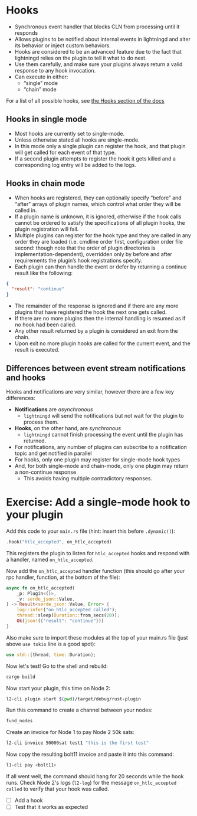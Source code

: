 # Hooks

- Synchronous event handler that blocks CLN from processing until it responds
- Allows plugins to be notified about internal events in lightningd and alter
  its behavior or inject custom behaviors.
- Hooks are considered to be an advanced feature due to the fact that lightningd
  relies on the plugin to tell it what to do next.
- Use them carefully, and make sure your plugins always return a valid response
  to any hook invocation.
- Can execute in either:
  - “single” mode
  - “chain” mode

For a list of all possible hooks, see
[the Hooks section of the docs](https://docs.corelightning.org/docs/hooks)

## Hooks in single mode

- Most hooks are currently set to single-mode.
- Unless otherwise stated all hooks are single-mode.
- In this mode only a single plugin can register the hook, and that plugin will
  get called for each event of that type.
- If a second plugin attempts to register the hook it gets killed and a
  corresponding log entry will be added to the logs.

## Hooks in chain mode

- When hooks are registered, they can optionally specify “before” and “after”
  arrays of plugin names, which control what order they will be called in.
- If a plugin name is unknown, it is ignored, otherwise if the hook calls cannot
  be ordered to satisfy the specifications of all plugin hooks, the plugin
  registration will fail.
- Multiple plugins can register for the hook type and they are called in any
  order they are loaded (i.e. cmdline order first, configuration order file
  second: though note that the order of plugin directories is
  implementation-dependent), overridden only by before and after requirements
  the plugin’s hook registrations specify.
- Each plugin can then handle the event or defer by returning a continue result
  like the following:

```json
{
  "result": "continue"
}
```

- The remainder of the response is ignored and if there are any more plugins
  that have registered the hook the next one gets called.
- If there are no more plugins then the internal handling is resumed as if no
  hook had been called.
- Any other result returned by a plugin is considered an exit from the chain.
- Upon exit no more plugin hooks are called for the current event, and the
  result is executed.

## Differences between event stream notifications and hooks

Hooks and notifications are very similar, however there are a few key
differences:

- **Notifications** are _asynchronous_
  - `lightningd` will send the notifications but not wait for the plugin to
    process them.
- **Hooks**, on the other hand, are _synchronous_
  - `lightningd` cannot finish processing the event until the plugin has
    returned.
- For notifications, any number of plugins can subscribe to a notification topic
  and get notified in parallel
- For hooks, only one plugin may register for single-mode hook types
- And, for both single-mode and chain-mode, only one plugin may return a
  non-continue response
  - This avoids having multiple contradictory responses.

# Exercise: Add a single-mode hook to your plugin

Add this code to your `main.rs` file (hint: insert this before `.dynamic()`):

```rust
.hook("htlc_accepted", on_htlc_accepted)
```

This registers the plugin to listen for `htlc_accepted` hooks and respond with a
handler, named `on_htlc_accepted`.

Now add the `on_htlc_accepted` handler function (this should go after your rpc
handler, function, at the bottom of the file):

```rust
async fn on_htlc_accepted(
    _p: Plugin<()>,
    _v: serde_json::Value,
) -> Result<serde_json::Value, Error> {
    log::info!("on_htlc_accepted called");
    thread::sleep(Duration::from_secs(20));
    Ok(json!({"result": "continue"}))
}
```

Also make sure to import these modules at the top of your main.rs file (just
above `use tokio` line is a good spot):

```rust
use std::{thread, time::Duration};
```

Now let's test! Go to the shell and rebuild:

```sh
cargo build
```

Now start your plugin, this time on Node 2:

```sh
l2-cli plugin start $(pwd)/target/debug/rust-plugin
```

Run this command to create a channel between your nodes:

```sh
fund_nodes
```

Create an invoice for Node 1 to pay Node 2 50k sats:

```sh
l2-cli invoice 50000sat test1 "this is the first test"
```

Now copy the resulting bolt11 invoice and paste it into this command:

```sh
l1-cli pay <bolt11>
```

If all went well, the command should hang for 20 seconds while the hook runs.
Check Node 2's logs (`l2-log`) for the message `on_htlc_accepted called` to
verify that your hook was called.

- [ ] Add a hook
- [ ] Test that it works as expected
